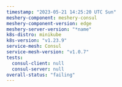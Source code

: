 ```yaml
---
timestamp: "2023-05-21 14:25:20 UTC Sun"
meshery-component: meshery-consul
meshery-component-version: edge
meshery-server-version: "*name"
k8s-distro: minikube
k8s-version: "v1.23.9"
service-mesh: Consul
service-mesh-version: "v1.0.7"
tests:
  consul-client: null
  consul-server: null
overall-status: "failing"
---
```

